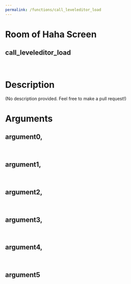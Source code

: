 ```yaml
---
permalink: /functions/call_leveleditor_load
---
```

# Room of Haha Screen  
## call_leveleditor_load  
&nbsp;  
# Description  
(No description provided. Feel free to make a pull request!) 
&nbsp;  
# Arguments
## argument0, 

&nbsp;  
## argument1, 

&nbsp;  
## argument2, 

&nbsp;  
## argument3, 

&nbsp;  
## argument4, 

&nbsp;  
## argument5

&nbsp;  


